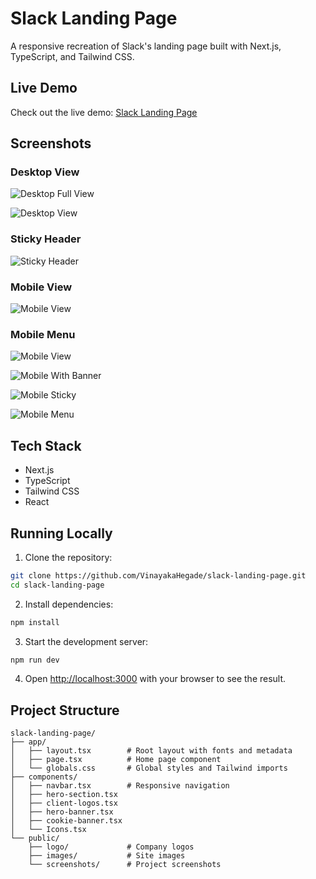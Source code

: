 # Slack Landing Page

A responsive recreation of Slack's landing page built with Next.js, TypeScript, and Tailwind CSS.

## Live Demo

Check out the live demo: [Slack Landing Page](https://slack-lp.vercel.app)

## Screenshots

### Desktop View

![Desktop Full View](public/screenshots/desktop-full.png)


![Desktop View](public/screenshots/desktop.png)

### Sticky Header

![Sticky Header](public/screenshots/sticky-header.png)

### Mobile View

![Mobile View](public/screenshots/mobile.png)

### Mobile Menu

![Mobile View](public/screenshots/mobile.png)

![Mobile With Banner](public/screenshots/mobile-with-banner.png)

![Mobile Sticky](public/screenshots/mobile-sticky.png)

![Mobile Menu](public/screenshots/mobile-menu.png)

## Tech Stack

- Next.js
- TypeScript
- Tailwind CSS
- React

## Running Locally

1. Clone the repository:

```bash
git clone https://github.com/VinayakaHegade/slack-landing-page.git
cd slack-landing-page
```

2. Install dependencies:

```bash
npm install
```

3. Start the development server:

```bash
npm run dev
```

4. Open [http://localhost:3000](http://localhost:3000) with your browser to see the result.

## Project Structure

```plaintext
slack-landing-page/
├── app/
│   ├── layout.tsx        # Root layout with fonts and metadata
│   ├── page.tsx          # Home page component
│   └── globals.css       # Global styles and Tailwind imports
├── components/
│   ├── navbar.tsx        # Responsive navigation
│   ├── hero-section.tsx
│   ├── client-logos.tsx
│   ├── hero-banner.tsx
│   ├── cookie-banner.tsx
│   └── Icons.tsx
└── public/
    ├── logo/             # Company logos
    ├── images/           # Site images
    └── screenshots/      # Project screenshots
```

